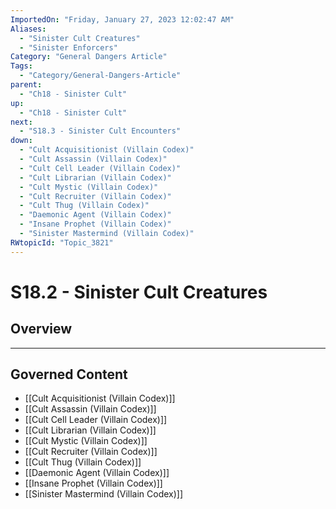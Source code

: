 ```yaml
---
ImportedOn: "Friday, January 27, 2023 12:02:47 AM"
Aliases:
  - "Sinister Cult Creatures"
  - "Sinister Enforcers"
Category: "General Dangers Article"
Tags:
  - "Category/General-Dangers-Article"
parent:
  - "Ch18 - Sinister Cult"
up:
  - "Ch18 - Sinister Cult"
next:
  - "S18.3 - Sinister Cult Encounters"
down:
  - "Cult Acquisitionist (Villain Codex)"
  - "Cult Assassin (Villain Codex)"
  - "Cult Cell Leader (Villain Codex)"
  - "Cult Librarian (Villain Codex)"
  - "Cult Mystic (Villain Codex)"
  - "Cult Recruiter (Villain Codex)"
  - "Cult Thug (Villain Codex)"
  - "Daemonic Agent (Villain Codex)"
  - "Insane Prophet (Villain Codex)"
  - "Sinister Mastermind (Villain Codex)"
RWtopicId: "Topic_3821"
---
```

# S18.2 - Sinister Cult Creatures
## Overview
---
## Governed Content
- [[Cult Acquisitionist (Villain Codex)]]
- [[Cult Assassin (Villain Codex)]]
- [[Cult Cell Leader (Villain Codex)]]
- [[Cult Librarian (Villain Codex)]]
- [[Cult Mystic (Villain Codex)]]
- [[Cult Recruiter (Villain Codex)]]
- [[Cult Thug (Villain Codex)]]
- [[Daemonic Agent (Villain Codex)]]
- [[Insane Prophet (Villain Codex)]]
- [[Sinister Mastermind (Villain Codex)]]

